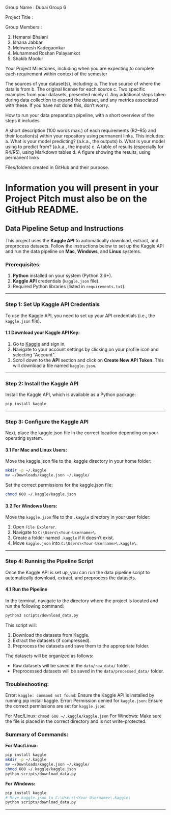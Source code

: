 Group Name : Dubai Group 6

Project Title :

Group Members :
1. Hemansi Bhalani
2. Ishana Jabbar
3. Mehweesh Kadegaonkar
4. Muhammed Roshan Palayamkot
5. Shakib Moolur
   
Your Project Milestones, including when you are expecting to complete each requirement within context of the semester

The sources of your dataset(s), including:
a. The true source of where the data is from
b. The original license for each source
c. Two specific examples from your datasets, presented nicely
d. Any additional steps taken during data collection to expand the dataset, and any metrics associated with these. If you have not done this, don’t worry.

How to run your data preparation pipeline, with a short overview of the steps it includes

A short description (100 words max.) of each requirements (R2–R5) and their location(s) within your repository using permanent links. This includes:
a. What is your model predicting? (a.k.a., the outputs)
b. What is your model using to predict from? (a.k.a., the inputs)
c. A table of results (especially for R4/R5), using Markdown tables
d. A figure showing the results, using permanent links

Files/folders created in GitHub and their purpose.

# Information you will present in your Project Pitch must also be on the GitHub README.


## Data Pipeline Setup and Instructions

This project uses the **Kaggle API** to automatically download, extract, and preprocess datasets. Follow the instructions below to set up the Kaggle API and run the data pipeline on **Mac**, **Windows**, and **Linux** systems.

### Prerequisites:
1. **Python** installed on your system (Python 3.6+).
2. **Kaggle API** credentials (`kaggle.json` file).
3. Required Python libraries (listed in `requirements.txt`).

---

### Step 1: Set Up Kaggle API Credentials
To use the Kaggle API, you need to set up your API credentials (i.e., the `kaggle.json` file).

#### 1.1 Download your Kaggle API Key:
1. Go to [Kaggle](https://www.kaggle.com/) and sign in.
2. Navigate to your account settings by clicking on your profile icon and selecting "Account".
3. Scroll down to the **API** section and click on **Create New API Token**. This will download a file named `kaggle.json`.

---

### Step 2: Install the Kaggle API

Install the Kaggle API, which is available as a Python package:

```bash
pip install kaggle
```
---

### Step 3: Configure the Kaggle API

Next, place the kaggle.json file in the correct location depending on your operating system.


#### 3.1 For Mac and Linux Users:

Move the kaggle.json file to the .kaggle directory in your home folder:

```bash
mkdir -p ~/.kaggle
mv ~/Downloads/kaggle.json ~/.kaggle/
```
Set the correct permissions for the kaggle.json file:

```bash
chmod 600 ~/.kaggle/kaggle.json
```


#### 3.2 For Windows Users:

Move the `kaggle.json` file to the `.kaggle` directory in your user folder:  

1. Open `File Explorer`.  
2. Navigate to `C:\Users\<Your-Username>\`.  
3. Create a folder named `.kaggle` if it doesn’t exist.  
4. Move `kaggle.json` into `C:\Users\<Your-Username>\.kaggle\`.  

---

### Step 4: Running the Pipeline Script

Once the Kaggle API is set up, you can run the data pipeline script to automatically download, extract, and preprocess the datasets.

#### 4.1 Run the Pipeline

In the terminal, navigate to the directory where the project is located and run the following command:

```bash
python3 scripts/download_data.py
```

This script will:

1. Download the datasets from Kaggle.  
2. Extract the datasets (if compressed).  
3. Preprocess the datasets and save them to the appropriate folder.  

The datasets will be organized as follows:

- Raw datasets will be saved in the `data/raw_data/` folder.  
- Preprocessed datasets will be saved in the `data/processed_data/` folder.  

### Troubleshooting:

Error: `kaggle: command not found`: Ensure the Kaggle API is installed by running pip install kaggle.
Error: Permission denied for `kaggle.json`: Ensure the correct permissions are set for `kaggle.json`:

For Mac/Linux: `chmod 600 ~/.kaggle/kaggle.json`
For Windows: Make sure the file is placed in the correct directory and is not write-protected.

### Summary of Commands:
**For Mac/Linux:**
```bash
pip install kaggle
mkdir -p ~/.kaggle
mv ~/Downloads/kaggle.json ~/.kaggle/
chmod 600 ~/.kaggle/kaggle.json
python scripts/download_data.py
```

**For Windows:**
```bash
pip install kaggle
# Move kaggle.json to C:\Users\<Your-Username>\.kaggle\
python scripts/download_data.py
```
---
